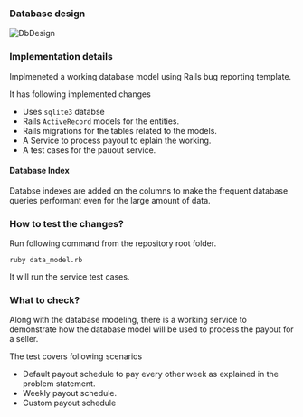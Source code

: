 ### Database design

![DbDesign](https://user-images.githubusercontent.com/82768433/115153069-9c6ca500-a091-11eb-9226-2ac42de19413.jpg)


### Implementation details

Implmeneted a working database model using Rails bug reporting template.

It has following implemented changes

- Uses `sqlite3` databse
- Rails `ActiveRecord` models for the entities.
- Rails migrations for the tables related to the models.
- A Service to process payout to eplain the working.
- A test cases for the pauout service.

#### Database Index
Databse indexes are added on the columns to make the frequent database queries performant even for the large amount of data.

### How to test the changes?

Run following command from the repository root folder.

```
ruby data_model.rb
```

It will run the service test cases.

### What to check?

Along with the database modeling, there is a working service to demonstrate how the database model will be used to process the payout for a seller.

The test covers following scenarios

- Default payout schedule to pay every other week as explained in the problem statement.
- Weekly payout schedule.
- Custom payout schedule
